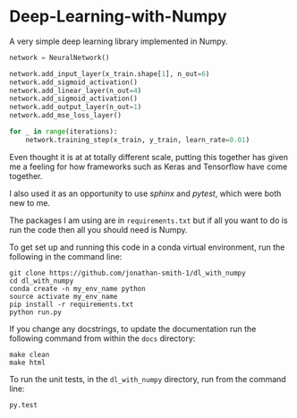 # Deep-Learning-with-Numpy

A very simple deep learning library implemented in Numpy.

```python
network = NeuralNetwork()

network.add_input_layer(x_train.shape[1], n_out=6)
network.add_sigmoid_activation()
network.add_linear_layer(n_out=4)
network.add_sigmoid_activation()
network.add_output_layer(n_out=1)
network.add_mse_loss_layer()

for _ in range(iterations):
    network.training_step(x_train, y_train, learn_rate=0.01)
```

Even thought it is at at totally different scale, putting this together has given me a feeling for how frameworks such as Keras and Tensorflow have come together. 

I also used it as an opportunity to use *sphinx* and *pytest*, which were both new to me.

The packages I am using are in `requirements.txt` but if all you want to do is run the code then all you should need is Numpy.

To get set up and running this code in a conda virtual environment, run the following in the command line:

```shell
git clone https://github.com/jonathan-smith-1/dl_with_numpy
cd dl_with_numpy
conda create -n my_env_name python
source activate my_env_name
pip install -r requirements.txt
python run.py
```
If you change any docstrings, to update the documentation run the following command from within the `docs` directory:

```shell
make clean
make html
```

To run the unit tests, in the `dl_with_numpy` directory, run from the command line:

```shell
py.test
```
